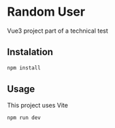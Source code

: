 # Random User

Vue3 project part of a technical test

## Instalation

   ```sh
   npm install
   ```

## Usage

This project uses Vite

   ```sh
   npm run dev
   ```
